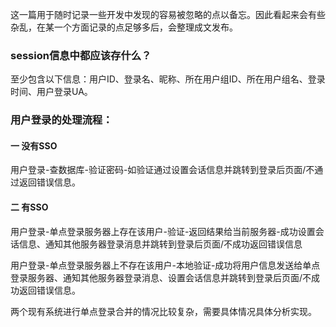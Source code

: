 这一篇用于随时记录一些开发中发现的容易被忽略的点以备忘。因此看起来会有些杂乱，在某一个方面记录的点足够多后，会整理成文发布。

### session信息中都应该存什么？

至少包含以下信息：用户ID、登录名、昵称、所在用户组ID、所在用户组名、登录时间、用户登录UA。

### 用户登录的处理流程：

#### 一 没有SSO

用户登录-查数据库-验证密码-如验证通过设置会话信息并跳转到登录后页面/不通过返回错误信息。

#### 二 有SSO

用户登录-单点登录服务器上存在该用户-验证-返回结果给当前服务器-成功设置会话信息、通知其他服务器登录消息并跳转到登录后页面/不成功返回错误信息

用户登录-单点登录服务器上不存在该用户-本地验证-成功将用户信息发送给单点登录服务器、通知其他服务器登录消息、设置会话信息并跳转到登录后页面/不成功返回错误信息。

两个现有系统进行单点登录合并的情况比较复杂，需要具体情况具体分析实现。
